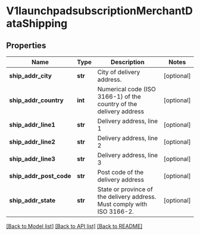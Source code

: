 # V1launchpadsubscriptionMerchantDataShipping

## Properties
Name | Type | Description | Notes
------------ | ------------- | ------------- | -------------
**ship_addr_city** | **str** | City of delivery address. | [optional] 
**ship_addr_country** | **int** | Numerical code (ISO 3166-1) of the country of the delivery address | [optional] 
**ship_addr_line1** | **str** | Delivery address, line 1 | [optional] 
**ship_addr_line2** | **str** | Delivery address, line 2 | [optional] 
**ship_addr_line3** | **str** | Delivery address, line 3 | [optional] 
**ship_addr_post_code** | **str** | Post code of the delivery address | [optional] 
**ship_addr_state** | **str** | State or province of the delivery address. Must comply with ISO 3166-2. | [optional] 

[[Back to Model list]](../README.md#documentation-for-models) [[Back to API list]](../README.md#documentation-for-api-endpoints) [[Back to README]](../README.md)

